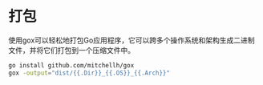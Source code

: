 # 打包
使用gox可以轻松地打包Go应用程序，它可以跨多个操作系统和架构生成二进制文件，并将它们打包到一个压缩文件中。

```bash
go install github.com/mitchellh/gox
gox -output="dist/{{.Dir}}_{{.OS}}_{{.Arch}}"
```




